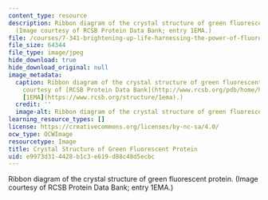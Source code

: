 ```yaml
---
content_type: resource
description: Ribbon diagram of the crystal structure of green fluorescent protein.
  (Image courtesy of RCSB Protein Data Bank; entry 1EMA.)
file: /courses/7-341-brightening-up-life-harnessing-the-power-of-fluorescence-imaging-to-observe-biology-in-action-fall-2006/e9973d314428b1c3e619d88c48d5ecbc_7-341f06.jpg
file_size: 64344
file_type: image/jpeg
hide_download: true
hide_download_original: null
image_metadata:
  caption: Ribbon diagram of the crystal structure of green fluorescent protein. (Image
    courtesy of [RCSB Protein Data Bank](http://www.rcsb.org/pdb/home/home.do) entry
    [1EMA](https://www.rcsb.org/structure/1ema).)
  credit: ''
  image-alt: Ribbon diagram of the crystal structure of green fluorescent protein.
learning_resource_types: []
license: https://creativecommons.org/licenses/by-nc-sa/4.0/
ocw_type: OCWImage
resourcetype: Image
title: Crystal Structure of Green Fluorescent Protein
uid: e9973d31-4428-b1c3-e619-d88c48d5ecbc
---
```

Ribbon diagram of the crystal structure of green fluorescent protein. (Image courtesy of RCSB Protein Data Bank; entry 1EMA.)